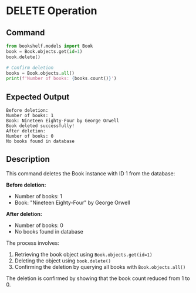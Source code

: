 # DELETE Operation

## Command
```python
from bookshelf.models import Book
book = Book.objects.get(id=1)
book.delete()

# Confirm deletion
books = Book.objects.all()
print(f'Number of books: {books.count()}')
```

## Expected Output
```
Before deletion:
Number of books: 1
Book: Nineteen Eighty-Four by George Orwell
Book deleted successfully!
After deletion:
Number of books: 0
No books found in database
```

## Description
This command deletes the Book instance with ID 1 from the database:

**Before deletion:**
- Number of books: 1
- Book: "Nineteen Eighty-Four" by George Orwell

**After deletion:**
- Number of books: 0
- No books found in database

The process involves:
1. Retrieving the book object using `Book.objects.get(id=1)`
2. Deleting the object using `book.delete()`
3. Confirming the deletion by querying all books with `Book.objects.all()`

The deletion is confirmed by showing that the book count reduced from 1 to 0.
